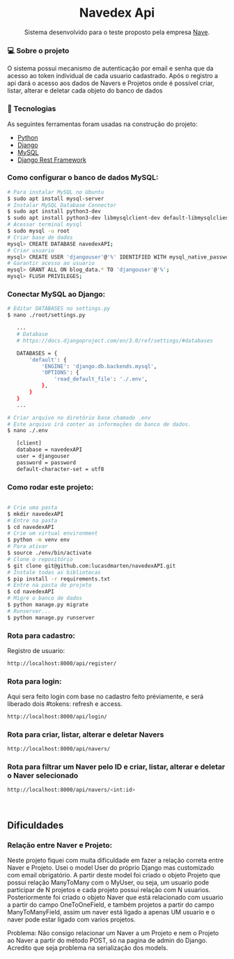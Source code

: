 <h1 align="center">Navedex Api</h1>
<p align="center"> Sistema desenvolvido para o teste proposto pela empresa <a href="https://github.com/naveteam">Nave</a>.</p>

<h3>💻 Sobre o projeto</h3>
<p>O sistema possui mecanismo de autenticação por email e senha que da acesso ao token individual de cada usuario cadastrado. Após o registro a api dará o acesso aos dados de Navers e Projetos onde é possível criar, listar, alterar e deletar cada objeto do banco de dados</p>

<h3>🔨 Tecnologias</h3>  
<p>As seguintes ferramentas foram usadas na construção do projeto:</p>
<ul>
  <li><a href="">Python</a></li>
  <li><a href="">Django</a></li>
  <li><a href="">MySQL</a></li>
  <li><a href="">Django Rest Framework</a></li>
</ul>

### Como configurar o banco de dados MySQL:
 ```bash
# Para instalar MySQL no Ubuntu
$ sudo apt install mysql-server
# Instalar MySQL Database Connector
$ sudo apt install python3-dev
$ sudo apt install python3-dev libmysqlclient-dev default-libmysqlclient-dev
# Acessar terminal mysql
$ sudo mysql -u root
# Criar base de dados
mysql> CREATE DATABASE navedexAPI;
# Criar usuario
mysql> CREATE USER 'djangouser'@'%' IDENTIFIED WITH mysql_native_password BY 'password';
# Garantir acesso ao usuario
mysql> GRANT ALL ON blog_data.* TO 'djangouser'@'%';
mysql> FLUSH PRIVILEGES;
 ```

### Conectar MySQL ao Django:
 ```bash
# Editar DATABASES no settings.py
$ nano ./root/settings.py

    ...
    # Database
    # https://docs.djangoproject.com/en/3.0/ref/settings/#databases

    DATABASES = {
        'default': {
            'ENGINE': 'django.db.backends.mysql',
            'OPTIONS': {
                'read_default_file': './.env',
            },
        }
    }
    ...

# Criar arquivo no diretório base chamado .env
# Este arquivo irá conter as informações do banco de dados.
$ nano ./.env

    [client]
    database = navedexAPI
    user = djangouser
    password = password
    default-character-set = utf8    
```

 


### Como rodar este projeto:
 ```bash
 
 # Crie uma pasta
 $ mkdir navedexAPI
 # Entre na pasta
 $ cd navedexAPI
 # Crie um virtual environment
 $ python -m venv env
 # Para ativar
 $ source ./env/bin/activate
 # Clone o repositório 
 $ git clone git@github.com:lucasdmarten/navedexAPI.git
 # Instale todas as bibliotecas
 $ pip install -r requirements.txt
 # Entre na pasta do projeto
 $ cd navedexAPI
 # Migre o banco de dados
 $ python manage.py migrate
 # Runserver...
 $ python manage.py runserver
 ```
### Rota para cadastro:
<p>Registro de usuario:</p>

 ```bash
 http://localhost:8000/api/register/
 ```
### Rota para login:
<p>Aqui sera feito login com base no cadastro feito préviamente, e será liberado dois #tokens: refresh e access.</p>

 ```bash
 http://localhost:8000/api/login/
 ```


### Rota para criar, listar, alterar e deletar Navers
 ```bash
 http://localhost:8000/api/navers/
 ```

### Rota para filtrar um Naver pelo ID e criar, listar, alterar e deletar o Naver selecionado
 ```bash
 http://localhost:8000/api/navers/<int:id>
 ```

<br>

 <h2> Dificuldades </h2>
 <h3>Relação entre Naver e Projeto:</h3>
 <p>Neste projeto fiquei com muita dificuldade em fazer a relação correta entre Naver e Projeto. Usei o model User do próprio Django mas customizado com email obrigatório. A partir deste model foi criado o objeto Projeto que possui relação ManyToMany com o MyUser, ou seja, um usuario pode participar de N projetos e cada projeto possui relação com N usuarios. Posteriormente foi criado o objeto Naver que está relacionado com usuario a partir do campo OneToOneField, e também projetos a partir do campo ManyToManyField, assim um naver está ligado a apenas UM usuario e o naver pode estar ligado com varios projetos.</p>
 <p>Problema: Não consigo relacionar um Naver a um Projeto e nem o Projeto ao Naver a partir do método POST, só na pagina de admin do Django. Acredito que seja problema na serialização dos models.</p>
 